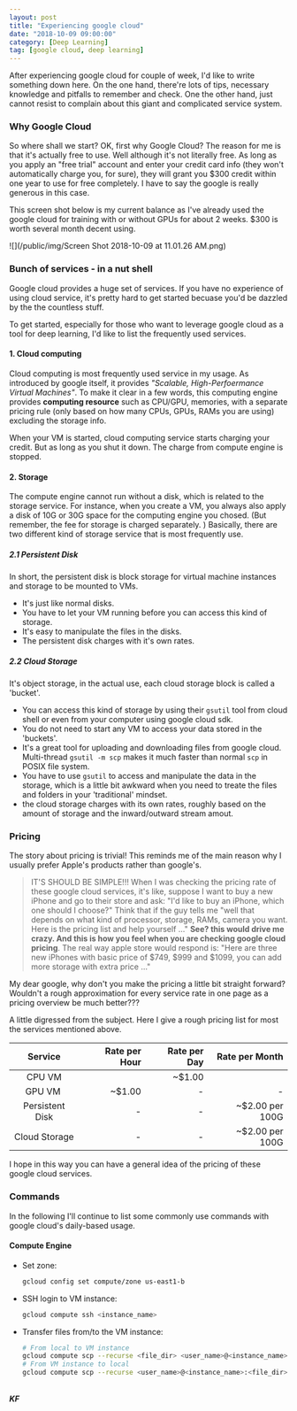 ```yaml
---
layout: post
title: "Experiencing google cloud"
date: "2018-10-09 09:00:00"
category: [Deep Learning]
tag: [google cloud, deep learning]
---
```


After experiencing google cloud for couple of week, I'd like to write something down here. On the one hand, there're lots of tips, necessary knowledge and pitfalls to remember and check. One the other hand, just cannot resist to complain about this giant and complicated service system.


### Why Google Cloud 
So where shall we start? OK, first why Google Cloud? The reason for me is that it's actually free to use. Well although it's not literally free. As long as you apply an "free trial" account and enter your credit card info (they won't automatically charge you, for sure), they will grant you $300 credit within one year to use for free completely. I have to say the google is really generous in this case. 

This screen shot below is my current balance as I've already used the google cloud for training with or without GPUs for about 2 weeks. $300 is worth several month decent using.

![](/public/img/Screen Shot 2018-10-09 at 11.01.26 AM.png)

### Bunch of services - in a nut shell
Google cloud provides a huge set of services. If you have no experience of using cloud service, it's pretty hard to get started becuase you'd be dazzled by the the countless stuff.

To get started, especially for those who want to leverage google cloud as a tool for deep learning, I'd like to list the frequently used services.

#### 1. Cloud computing
Cloud computing is most frequently used service in my usage. As introduced by google itself, it provides *"Scalable, High-Perfoermance Virtual Machines"*.
To make it clear in a few words, this computing engine provides **computing resource** such as CPU/GPU, memories, with a separate  pricing rule (only based on how many CPUs, GPUs, RAMs you are using) excluding the storage info.

When your VM is started, cloud computing service starts charging your credit. But as long as you shut it down. The charge from compute engine is stopped.

#### 2. Storage
The compute engine cannot run without a disk, which is related to the storage service. For instance, when you create a VM, you always also apply a disk of 10G or 30G space for the computing engine you chosed. (But remember, the fee for storage is charged separately. ) Basically, there are two different kind of  storage service that is most frequently use.

##### 2.1 Persistent Disk
In short, the persistent disk is block storage for virtual machine instances and storage to be mounted to VMs. 
- It's just like normal disks.
- You have to let your VM running before you can access this kind of storage.
- It's easy to manipulate the files in the disks.
- The persistent disk charges with it's own rates.

##### 2.2 Cloud Storage
It's object storage, in the actual use, each cloud storage block is  called a 'bucket'. 
- You can access this kind of storage by using their `gsutil` tool from cloud shell or even from your computer using google cloud sdk. 
- You do not need to start any VM to access your data stored in the 'buckets'. 
- It's a great tool for uploading and downloading files from google cloud. Multi-thread `gsutil -m scp` makes it much faster than normal `scp` in POSIX file system.
- You have to use `gsutil` to access and manipulate the data in the storage, which is a little bit awkward when you need to treate the files and folders in your 'traditional' mindset. 
- the cloud storage charges with its own rates, roughly based on the amount of storage and the inward/outward stream amout.

### Pricing
The story about pricing is trivial! This reminds me of the main reason why I usually prefer Apple's products rather than google's. 
> IT'S SHOULD BE SIMPLE!!!
When I was checking the pricing rate of these google cloud services, it's like, suppose I want to buy a new iPhone and go to their store and ask: "I'd like to buy an iPhone, which one should I choose?" Think that if the guy tells me "well that depends on what kind of processor, storage, RAMs, camera you want. Here is the pricing list and help yourself ..." 
**See? this would drive me crazy. And this is how you feel when you are checking google cloud pricing**. 
The real way apple store would respond is: "Here are three new iPhones with basic price of \$749, \$999 and \$1099, you can add more storage with extra price ..."

My dear google, why don't you make the pricing a little bit straight forward? Wouldn't a rough approximation for every service rate in one page as a pricing overview be much better???

A little digressed from the subject. Here I give a rough pricing list for most the services mentioned above.

| Service | Rate per Hour | Rate per Day | Rate per Month |
| :-: | --: | --: | --: |
| CPU VM |  | ~$1.00 |  |
| GPU VM  | ~$1.00 | - | - |
| Persistent Disk | - | - | ~$2.00 per 100G |
| Cloud Storage | - | - | ~$2.00 per 100G |

I hope in this way you can have a general idea of the pricing of these google cloud services.

### Commands
In the following I'll continue to list some commonly use commands with google cloud's daily-based usage.

#### Compute Engine
- Set zone:

    ```bash
    gcloud config set compute/zone us-east1-b
    ```
- SSH login to VM instance:
    ```bash
    gcloud compute ssh <instance_name>
    ```
- Transfer files from/to the VM instance:
    ```bash
    # From local to VM instance
    gcloud compute scp --recurse <file_dir> <user_name>@<instance_name>:<dest_dir>
    # From VM instance to local
    gcloud compute scp --recurse <user_name>@<instance_name>:<file_dir> <dest_dir>
    ```

<br>***KF*** 
